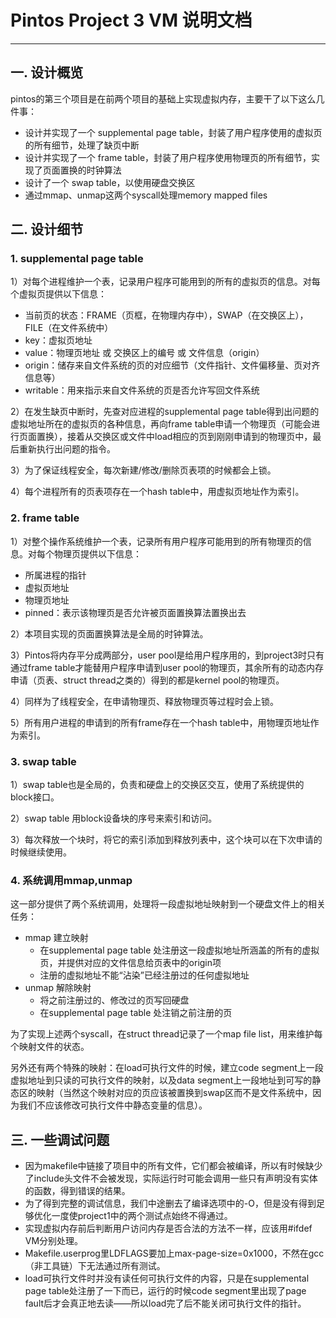 # Pintos Project 3 VM 说明文档

------

## 一. 设计概览

pintos的第三个项目是在前两个项目的基础上实现虚拟内存，主要干了以下这么几件事：

* 设计并实现了一个 supplemental page table，封装了用户程序使用的虚拟页的所有细节，处理了缺页中断
* 设计并实现了一个 frame table，封装了用户程序使用物理页的所有细节，实现了页面置换的时钟算法
* 设计了一个 swap table，以使用硬盘交换区
* 通过mmap、unmap这两个syscall处理memory mapped files

## 二. 设计细节

### 1. supplemental page table

1）对每个进程维护一个表，记录用户程序可能用到的所有的虚拟页的信息。对每个虚拟页提供以下信息：

- 当前页的状态：FRAME（页框，在物理内存中），SWAP（在交换区上），FILE（在文件系统中）
- key：虚拟页地址
- value：物理页地址 或 交换区上的编号 或 文件信息（origin）
- origin：储存来自文件系统的页的对应细节（文件指针、文件偏移量、页对齐信息等）
- writable：用来指示来自文件系统的页是否允许写回文件系统

2）在发生缺页中断时，先查对应进程的supplemental page table得到出问题的虚拟地址所在的虚拟页的各种信息，再向frame table申请一个物理页（可能会进行页面置换），接着从交换区或文件中load相应的页到刚刚申请到的物理页中，最后重新执行出问题的指令。

3）为了保证线程安全，每次新建/修改/删除页表项的时候都会上锁。

4）每个进程所有的页表项存在一个hash table中，用虚拟页地址作为索引。

### 2. frame table

1）对整个操作系统维护一个表，记录所有用户程序可能用到的所有物理页的信息。对每个物理页提供以下信息：

* 所属进程的指针
* 虚拟页地址
* 物理页地址
* pinned：表示该物理页是否允许被页面置换算法置换出去

2）本项目实现的页面置换算法是全局的时钟算法。

3）Pintos将内存平分成两部分，user pool是给用户程序用的，到project3时只有通过frame table才能替用户程序申请到user pool的物理页，其余所有的动态内存申请（页表、struct thread之类的）得到的都是kernel pool的物理页。

4）同样为了线程安全，在申请物理页、释放物理页等过程时会上锁。

5）所有用户进程的申请到的所有frame存在一个hash table中，用物理页地址作为索引。

### 3. swap table

1）swap table也是全局的，负责和硬盘上的交换区交互，使用了系统提供的block接口。

2）swap table 用block设备块的序号来索引和访问。

3）每次释放一个块时，将它的索引添加到释放列表中，这个块可以在下次申请的时候继续使用。

### 4. 系统调用mmap,unmap

这一部分提供了两个系统调用，处理将一段虚拟地址映射到一个硬盘文件上的相关任务：

* mmap 建立映射
  - 在supplemental page table 处注册这一段虚拟地址所涵盖的所有的虚拟页，并提供对应的文件信息给页表中的origin项
  - 注册的虚拟地址不能“沾染”已经注册过的任何虚拟地址
* unmap 解除映射
  - 将之前注册过的、修改过的页写回硬盘
  - 在supplemental page table 处注销之前注册的页

为了实现上述两个syscall，在struct thread记录了一个map file list，用来维护每个映射文件的状态。

另外还有两个特殊的映射：在load可执行文件的时候，建立code segment上一段虚拟地址到只读的可执行文件的映射，以及data segment上一段地址到可写的静态区的映射（当然这个映射对应的页应该被置换到swap区而不是文件系统中，因为我们不应该修改可执行文件中静态变量的信息）。

## 三. 一些调试问题

* 因为makefile中链接了项目中的所有文件，它们都会被编译，所以有时候缺少了include头文件不会被发现，实际运行时可能会调用一些只有声明没有实体的函数，得到错误的结果。
* 为了得到完整的调试信息，我们中途删去了编译选项中的-O，但是没有得到足够优化一度使project1中的两个测试点始终不得通过。
* 实现虚拟内存前后判断用户访问内存是否合法的方法不一样，应该用#ifdef VM分别处理。
* Makefile.userprog里LDFLAGS要加上max-page-size=0x1000，不然在gcc（非工具链）下无法通过所有测试。
* load可执行文件时并没有读任何可执行文件的内容，只是在supplemental page table处注册了一下而已，运行的时候code segment里出现了page fault后才会真正地去读——所以load完了后不能关闭可执行文件的指针。

